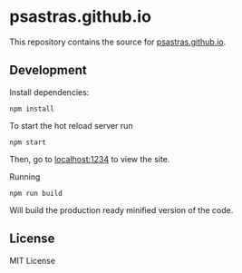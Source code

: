 # psastras.github.io

This repository contains the source for [psastras.github.io](https://psastras.github.io/).

## Development

Install dependencies:

```
npm install
```

To start the hot reload server run

```
npm start
```

Then, go to [localhost:1234](localhost:1234) to view the site.

Running

```
npm run build
```

Will build the production ready minified version of the code.

## License

MIT License

